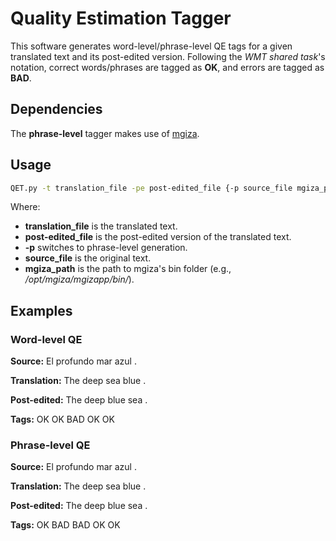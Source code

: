 # Quality Estimation Tagger #

This software generates word-level/phrase-level QE tags for a given translated text and its post-edited version. Following the *WMT shared task*'s notation, correct words/phrases are tagged as **OK**, and errors are tagged as **BAD**.

## Dependencies ##

The **phrase-level** tagger makes use of [mgiza](https://github.com/moses-smt/mgiza).

## Usage ##

```bash
QET.py -t translation_file -pe post-edited_file {-p source_file mgiza_path}
```

Where:

  * **translation_file** is the translated text.
  * **post-edited_file** is the post-edited version of the translated text.
  * **-p** switches to phrase-level generation.
  * **source_file** is the original text.
  * **mgiza_path** is the path to mgiza's bin folder (e.g., */opt/mgiza/mgizapp/bin/*).

## Examples ##

### Word-level QE ###

**Source:** El profundo mar azul .

**Translation:** The deep sea blue .

**Post-edited:** The deep blue sea .

**Tags:** OK OK BAD OK OK

### Phrase-level QE ###

**Source:** El profundo mar azul .

**Translation:** The deep sea blue .

**Post-edited:** The deep blue sea .

**Tags:** OK BAD BAD OK OK

